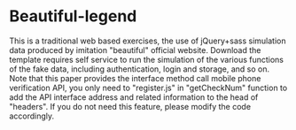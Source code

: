 # Beautiful-legend
This is a traditional web based exercises, the use of jQuery+sass simulation data produced by imitation "beautiful" official website. Download the template requires self service to run the simulation of the various functions of the fake data, including authentication, login and storage, and so on. Note that this paper provides the interface method call mobile phone verification API, you only need to "register.js" in "getCheckNum" function to add the API interface address and related information to the head of "headers". If you do not need this feature, please modify the code accordingly.
